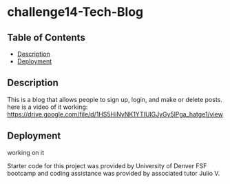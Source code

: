 # challenge14-Tech-Blog
  ## Table of Contents
  - [Description](#description)
  - [Deployment](#deployment)
    

  
  ## Description
This is a blog that allows people to sign up, login, and make or delete posts. 
here is a video of it working:
https://drive.google.com/file/d/1HS5HiNyNK1YTIUlGJyGy5lPga_hatge1/view


  
  ## Deployment
working on it

Starter code for this project was provided by University of Denver FSF bootcamp and coding assistance was provided by associated tutor Julio V.
